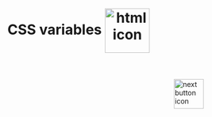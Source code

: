 <h1 align="center">
    CSS variables
    <img src="https://cdn-icons-png.flaticon.com/512/4215/4215538.png" alt="html icon" width="90px" align="center" >
</h1>


<!-- Next page button-->
<br>
<br>

<a href="https://github.com/lGabrielDev/01.html_css/blob/main/2.CSS/blablabla">
    <img src="https://cdn-icons-png.flaticon.com/512/5553/5553581.png" alt="next button icon" width="60px" align="right">
</a>